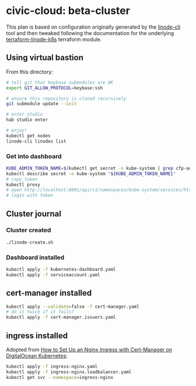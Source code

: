 # civic-cloud: beta-cluster

This plan is based on configuration originally generated by the [linode-cli](https://github.com/linode/linode-cli) tool and then tweaked following the documentation for the underlying [terraform-linode-k8s](https://github.com/linode/terraform-linode-k8s) terraform module.

## Using virtual bastion

From this directory:

```bash
# tell git that keybase submodules are OK
export GIT_ALLOW_PROTOCOL=keybase:ssh

# ensure this repository is cloned recursively
git submodule update --init

# enter studio
hab studio enter

# enjoy!
kubectl get nodes
linode-cli linodes list
```

### Get into dashboard

```bash
KUBE_ADMIN_TOKEN_NAME=$(kubectl get secret -n kube-system | grep cfp-admin-token | awk '{print $1}')
kubectl describe secret -n kube-system "${KUBE_ADMIN_TOKEN_NAME}"
# copy token
kubectl proxy
# open http://localhost:8001/api/v1/namespaces/kube-system/services/https:kubernetes-dashboard:/proxy/#!/login
# login with token
```

## Cluster journal

### Cluster created

```bash
./linode-create.sh
```

### Dashboard installed

```bash
kubectl apply -f kubernetes-dashboard.yaml
kubectl apply -f serviceaccount.yaml
```

## cert-manager installed

```bash
kubectl apply --validate=false -f cert-manager.yaml
# do it twice if it fails?
kubectl apply -f cert-manager.issuers.yaml
```

## ingress installed

Adopted from [How to Set Up an Nginx Ingress with Cert-Manager on DigitalOcean Kubernetes](https://www.digitalocean.com/community/tutorials/how-to-set-up-an-nginx-ingress-with-cert-manager-on-digitalocean-kubernetes):

```bash
kubectl apply -f ingress-nginx.yaml
kubectl apply -f ingress-nginx.loadbalancer.yaml
kubectl get svc --namespace=ingress-nginx
```
